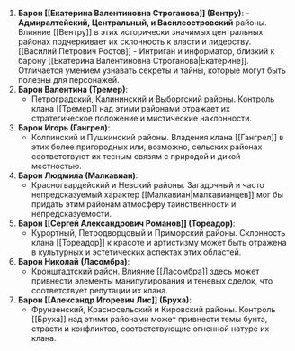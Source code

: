 1. **Барон [[Екатерина Валентиновна Строганова]] (Вентру)**:
    **- Адмиралтейский, Центральный, и Василеостровский** районы. Влияние [[Вентру]] в этих исторически значимых центральных районах подчеркивает их склонность к власти и лидерству.
	    [[Василий Петрович Ростов]] - Интриган и информатор, близкий к барону [[Екатерина Валентиновна Строганова|Екатерине]]. Отличается умением узнавать секреты и тайны, которые могут быть полезны для персонажей.
2. **Барон Валентина (Тремер)**:
    - Петроградский, Калининский и Выборгский районы. Контроль клана [[Тремер]] над этими районами отражает их стратегическое положение и мистические наклонности.
3. **Барон Игорь (Гангрел)**:
    - Колпинский и Пушкинский районы. Владения клана [[Гангрел]] в этих более пригородных или, возможно, сельских районах соответствуют их тесным связям с природой и дикой местностью.
4. **Барон Людмила (Малкавиан)**:
    - Красногвардейский и Невский районы. Загадочный и часто непредсказуемый характер [[Малкавиан|малкавианцев]] мог бы придать этим районам атмосферу таинственности и непредсказуемости.
5. **Барон [[Сергей Александрович Романов]] (Тореадор)**:
    - Курортный, Петродворцовый и Приморский районы. Склонность клана [[Тореадор]] к красоте и артистизму может быть отражена в культурных и эстетических аспектах этих областей.
6. **Барон Николай (Ласомбра)**:
    - Кронштадтский район. Влияние [[Ласомбра]] здесь может привнести элементы манипулирования и теневых сделок, что соответствует репутации их клана.
7. **Барон [[Александр Игоревич Лис]] (Бруха)**:
    - Фрунзенский, Красносельский и Кировский районы. Контроль [[Бруха]] над этими районами может привнести темы бунта, страсти и конфликтов, соответствующие огненной натуре их клана.